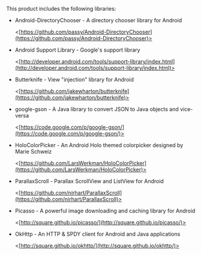 This product includes the following libraries:

* Android-DirectoryChooser - A directory chooser library for Android

  <[https://github.com/passy/Android-DirectoryChooser](https://github.com/passy/Android-DirectoryChooser)>

* Android Support Library - Google's support library

  <[http://developer.android.com/tools/support-library/index.html](http://developer.android.com/tools/support-library/index.html)>

* Butterknife - View "injection" library for Android

  <[https://github.com/jakewharton/butterknife](https://github.com/jakewharton/butterknife)>

* google-gson - A Java library to convert JSON to Java objects and vice-versa

  <[https://code.google.com/p/google-gson/](https://code.google.com/p/google-gson/)>

* HoloColorPicker - An Android Holo themed colorpicker designed by Marie Schweiz

  <[https://github.com/LarsWerkman/HoloColorPicker](https://github.com/LarsWerkman/HoloColorPicker)>

* ParallaxScroll - Parallax ScrollView and ListView for Android

  <[https://github.com/nirhart/ParallaxScroll](https://github.com/nirhart/ParallaxScroll)>

* Picasso - A powerful image downloading and caching library for Android

  <[http://square.github.io/picasso/](http://square.github.io/picasso/)>

* OkHttp - An HTTP & SPDY client for Android and Java applications

  <[http://square.github.io/okhttp/](http://square.github.io/okhttp/)>